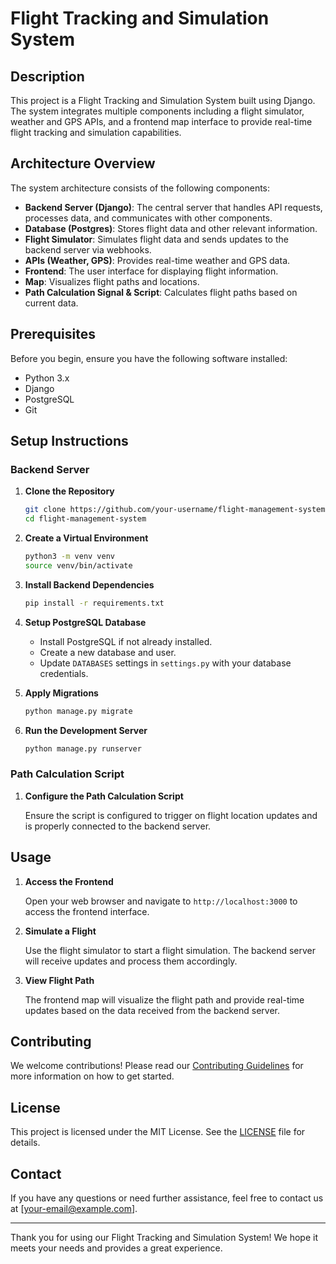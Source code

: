 # Flight Tracking and Simulation System

## Description

This project is a Flight Tracking and Simulation System built using Django. The system integrates multiple components including a flight simulator, weather and GPS APIs, and a frontend map interface to provide real-time flight tracking and simulation capabilities.

## Architecture Overview

The system architecture consists of the following components:

- **Backend Server (Django)**: The central server that handles API requests, processes data, and communicates with other components.
- **Database (Postgres)**: Stores flight data and other relevant information.
- **Flight Simulator**: Simulates flight data and sends updates to the backend server via webhooks.
- **APIs (Weather, GPS)**: Provides real-time weather and GPS data.
- **Frontend**: The user interface for displaying flight information.
- **Map**: Visualizes flight paths and locations.
- **Path Calculation Signal & Script**: Calculates flight paths based on current data.

## Prerequisites

Before you begin, ensure you have the following software installed:

- Python 3.x
- Django
- PostgreSQL
- Git

## Setup Instructions

### Backend Server

1. **Clone the Repository**

    ```bash
    git clone https://github.com/your-username/flight-management-system.git
    cd flight-management-system
    ```

2. **Create a Virtual Environment**

    ```bash
    python3 -m venv venv
    source venv/bin/activate
    ```

3. **Install Backend Dependencies**

    ```bash
    pip install -r requirements.txt
    ```

4. **Setup PostgreSQL Database**

    - Install PostgreSQL if not already installed.
    - Create a new database and user.
    - Update `DATABASES` settings in `settings.py` with your database credentials.

5. **Apply Migrations**

    ```bash
    python manage.py migrate
    ```

6. **Run the Development Server**

    ```bash
    python manage.py runserver
    ```


### Path Calculation Script

1. **Configure the Path Calculation Script**

    Ensure the script is configured to trigger on flight location updates and is properly connected to the backend server.

## Usage

1. **Access the Frontend**

    Open your web browser and navigate to `http://localhost:3000` to access the frontend interface.

2. **Simulate a Flight**

    Use the flight simulator to start a flight simulation. The backend server will receive updates and process them accordingly.

3. **View Flight Path**

    The frontend map will visualize the flight path and provide real-time updates based on the data received from the backend server.

## Contributing

We welcome contributions! Please read our [Contributing Guidelines](CONTRIBUTING.md) for more information on how to get started.

## License

This project is licensed under the MIT License. See the [LICENSE](LICENSE) file for details.

## Contact

If you have any questions or need further assistance, feel free to contact us at [your-email@example.com].

---

Thank you for using our Flight Tracking and Simulation System! We hope it meets your needs and provides a great experience.
